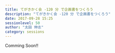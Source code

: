 ```yaml
---
title: てがきかく会 -120 分 で企画書をつくろう
description: "てがきかく会 -120 分 で企画書をつくろう"
date: 2017-09-28 15:25
sessionlevel: 50
author: "太田 伸志"
category: sessions
---
```

Comming Soon!!

